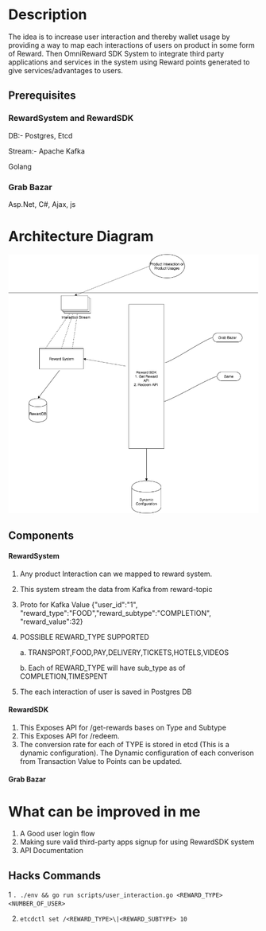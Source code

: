 # Description

The idea is to increase user interaction and thereby wallet usage by providing a way to map each interactions of users on product in some form of Reward. Then OmniReward SDK System to integrate third party applications and services in the system using Reward points generated to give services/advantages to users.

## Prerequisites

### RewardSystem and RewardSDK

DB:- Postgres, Etcd

Stream:- Apache Kafka

Golang

### Grab Bazar
Asp.Net, C#, Ajax, js

# Architecture Diagram
![architecture](assets/imgs/architecture.png)

## Components
#### RewardSystem
1. Any product Interaction can we mapped to reward system.
2. This system stream the data from Kafka from reward-topic
3. Proto for Kafka Value {"user_id":"1", "reward_type":"FOOD","reward_subtype":"COMPLETION", "reward_value":32}
4. POSSIBLE REWARD_TYPE SUPPORTED

    a. TRANSPORT,FOOD,PAY,DELIVERY,TICKETS,HOTELS,VIDEOS
    
    b. Each of REWARD_TYPE will have sub_type as of COMPLETION,TIMESPENT
5. The each interaction of user is saved in Postgres DB
#### RewardSDK
1. This Exposes API for /get-rewards bases on Type and Subtype
2. This Exposes API for /redeem.
3. The conversion rate for each of TYPE is stored in etcd (This is a dynamic configuration). The Dynamic configuration of each converison from Transaction Value to Points can be updated.
#### Grab Bazar

# What can be improved in me
1. A Good user login flow
2. Making sure valid third-party apps signup for using RewardSDK system
3. API Documentation


## Hacks Commands

1 `. ./env && go run scripts/user_interaction.go <REWARD_TYPE> <NUMBER_OF_USER>`

2. `etcdctl set /<REWARD_TYPE>\|<REWARD_SUBTYPE> 10`
